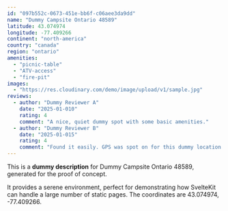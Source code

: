 ```yaml
---
id: "097b552c-0673-451e-bb6f-c06aee3da9dd"
name: "Dummy Campsite Ontario 48589"
latitude: 43.074974
longitude: -77.409266
continent: "north-america"
country: "canada"
region: "ontario"
amenities:
  - "picnic-table"
  - "ATV-access"
  - "fire-pit"
images:
  - "https://res.cloudinary.com/demo/image/upload/v1/sample.jpg"
reviews:
  - author: "Dummy Reviewer A"
    date: "2025-01-010"
    rating: 4
    comment: "A nice, quiet dummy spot with some basic amenities."
  - author: "Dummy Reviewer B"
    date: "2025-01-015"
    rating: 4
    comment: "Found it easily. GPS was spot on for this dummy location."
---
```


This is a **dummy description** for Dummy Campsite Ontario 48589, generated for the proof of concept.

It provides a serene environment, perfect for demonstrating how SvelteKit can handle a large number of static pages. The coordinates are 43.074974, -77.409266.
